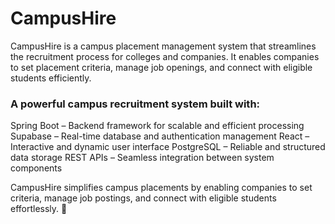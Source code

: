 # CampusHire
CampusHire is a campus placement management system that streamlines the recruitment process for colleges and companies. It enables companies to set placement criteria, manage job openings, and connect with eligible students efficiently.

### A powerful campus recruitment system built with: ###


Spring Boot – Backend framework for scalable and efficient processing
Supabase – Real-time database and authentication management
React – Interactive and dynamic user interface
PostgreSQL – Reliable and structured data storage
REST APIs – Seamless integration between system components


CampusHire simplifies campus placements by enabling companies to set criteria, manage job postings, and connect with eligible students effortlessly. 🚀
